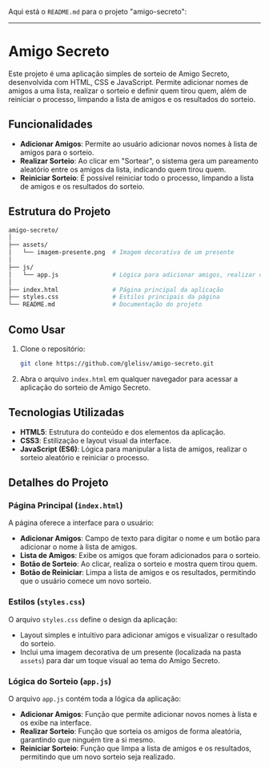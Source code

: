 Aqui está o `README.md` para o projeto "amigo-secreto":

---

# Amigo Secreto

Este projeto é uma aplicação simples de sorteio de Amigo Secreto, desenvolvida com HTML, CSS e JavaScript. Permite adicionar nomes de amigos a uma lista, realizar o sorteio e definir quem tirou quem, além de reiniciar o processo, limpando a lista de amigos e os resultados do sorteio.

## Funcionalidades

- **Adicionar Amigos**: Permite ao usuário adicionar novos nomes à lista de amigos para o sorteio.
- **Realizar Sorteio**: Ao clicar em "Sortear", o sistema gera um pareamento aleatório entre os amigos da lista, indicando quem tirou quem.
- **Reiniciar Sorteio**: É possível reiniciar todo o processo, limpando a lista de amigos e os resultados do sorteio.

## Estrutura do Projeto

```bash
amigo-secreto/
│
├── assets/
│   └── imagem-presente.png  # Imagem decorativa de um presente
│
├── js/
│   └── app.js               # Lógica para adicionar amigos, realizar o sorteio e reiniciar
│
├── index.html               # Página principal da aplicação
├── styles.css               # Estilos principais da página
└── README.md                # Documentação do projeto
```

## Como Usar

1. Clone o repositório:
    ```bash
    git clone https://github.com/glelisv/amigo-secreto.git
    ```
2. Abra o arquivo `index.html` em qualquer navegador para acessar a aplicação do sorteio de Amigo Secreto.

## Tecnologias Utilizadas

- **HTML5**: Estrutura do conteúdo e dos elementos da aplicação.
- **CSS3**: Estilização e layout visual da interface.
- **JavaScript (ES6)**: Lógica para manipular a lista de amigos, realizar o sorteio aleatório e reiniciar o processo.

## Detalhes do Projeto

### Página Principal (`index.html`)

A página oferece a interface para o usuário:
- **Adicionar Amigos**: Campo de texto para digitar o nome e um botão para adicionar o nome à lista de amigos.
- **Lista de Amigos**: Exibe os amigos que foram adicionados para o sorteio.
- **Botão de Sorteio**: Ao clicar, realiza o sorteio e mostra quem tirou quem.
- **Botão de Reiniciar**: Limpa a lista de amigos e os resultados, permitindo que o usuário comece um novo sorteio.

### Estilos (`styles.css`)

O arquivo `styles.css` define o design da aplicação:
- Layout simples e intuitivo para adicionar amigos e visualizar o resultado do sorteio.
- Inclui uma imagem decorativa de um presente (localizada na pasta `assets`) para dar um toque visual ao tema do Amigo Secreto.

### Lógica do Sorteio (`app.js`)

O arquivo `app.js` contém toda a lógica da aplicação:
- **Adicionar Amigos**: Função que permite adicionar novos nomes à lista e os exibe na interface.
- **Realizar Sorteio**: Função que sorteia os amigos de forma aleatória, garantindo que ninguém tire a si mesmo.
- **Reiniciar Sorteio**: Função que limpa a lista de amigos e os resultados, permitindo que um novo sorteio seja realizado.